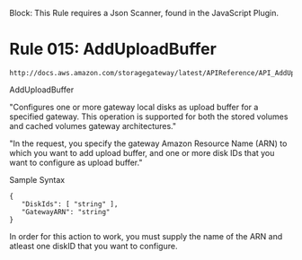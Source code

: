 Block: This Rule requires a Json Scanner, found in the JavaScript Plugin.

# Rule 015: AddUploadBuffer
```
http://docs.aws.amazon.com/storagegateway/latest/APIReference/API_AddUploadBuffer.html
```

AddUploadBuffer

"Configures one or more gateway local disks as upload buffer for a specified gateway.
 This operation is supported for both the stored volumes and cached volumes gateway architectures."


"In the request, you specify the gateway Amazon Resource Name (ARN) to which you want to add upload buffer, 
and one or more disk IDs that you want to configure as upload buffer."

Sample Syntax

```
{
   "DiskIds": [ "string" ],
   "GatewayARN": "string"
}
```

In order for this action to work, you must supply the name of the ARN and atleast one diskID that you want to configure.

